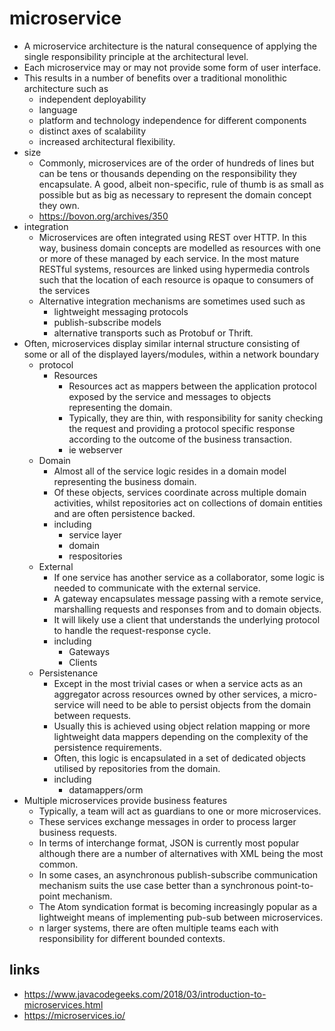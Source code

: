 # microservice

- A microservice architecture is the natural consequence of applying the single responsibility principle at the architectural level.
- Each microservice may or may not provide some form of user interface.
- This results in a number of benefits over a traditional monolithic architecture such as
  -  independent deployability
  - language
  - platform and technology independence for different components
  - distinct axes of scalability
  - increased architectural flexibility.
- size
  - Commonly, microservices are of the order of hundreds of lines but can be tens or thousands depending on the responsibility they encapsulate. A good, albeit non-specific, rule of thumb is as small as possible but as big as necessary to represent the domain concept they own.
  - https://bovon.org/archives/350
- integration
  - Microservices are often integrated using REST over HTTP. In this way, business domain concepts are modelled as resources with one or more of these managed by each service. In the most mature RESTful systems, resources are linked using hypermedia controls such that the location of each resource is opaque to consumers of the services
  - Alternative integration mechanisms are sometimes used such as
    - lightweight messaging protocols
    - publish-subscribe models
    - alternative transports such as Protobuf or Thrift.
- Often, microservices display similar internal structure consisting of some or all of the displayed layers/modules, within a network boundary
  - protocol
    - Resources
      - Resources act as mappers between the application protocol exposed by the service and messages to objects representing the domain.
      - Typically, they are thin, with responsibility for sanity checking the request and providing a protocol specific response according to the outcome of the business transaction.
      - ie webserver
  - Domain
    - Almost all of the service logic resides in a domain model representing the business domain.
    - Of these objects, services coordinate across multiple domain activities, whilst repositories act on collections of domain entities and are often persistence backed.
    - including
      - service layer
      - domain
      - respositories
  - External
    - If one service has another service as a collaborator, some logic is needed to communicate with the external service.
    - A gateway encapsulates message passing with a remote service, marshalling requests and responses from and to domain objects.
    - It will likely use a client that understands the underlying protocol to handle the request-response cycle.
    - including
      - Gateways
      - Clients
  - Persistenance
    - Except in the most trivial cases or when a service acts as an aggregator across resources owned by other services, a micro-service will need to be able to persist objects from the domain between requests.
    - Usually this is achieved using object relation mapping or more lightweight data mappers depending on the complexity of the persistence requirements.
    - Often, this logic is encapsulated in a set of dedicated objects utilised by repositories from the domain.
    - including
      - datamappers/orm
- Multiple microservices provide business features
  - Typically, a team will act as guardians to one or more microservices.
  - These services exchange messages in order to process larger business requests.
  - In terms of interchange format, JSON is currently most popular although there are a number of alternatives with XML being the most common.
  - In some cases, an asynchronous publish-subscribe communication mechanism suits the use case better than a synchronous point-to-point mechanism.
  - The Atom syndication format is becoming increasingly popular as a lightweight means of implementing pub-sub between microservices.
  - n larger systems, there are often multiple teams each with responsibility for different bounded contexts.

## links

- https://www.javacodegeeks.com/2018/03/introduction-to-microservices.html
- https://microservices.io/
